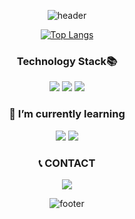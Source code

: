 <div align = center>

![header](https://capsule-render.vercel.app/api?type=waving&color=gradient&height=300&section=header&text=June3011&fontSize=80&animation=twinkling&descAlignY=30)


[![Top Langs](https://github-readme-stats.vercel.app/api/top-langs/?username=june3011&theme=vue&layout=compact&hide_border=true)](https://github.com/anuraghazra/github-readme-stats)<br>
### Technology Stack📚
<span><img src="https://img.shields.io/badge/HTML5-E34F26?style=flat-square&logo=HTML5&logoColor=white"/><span>
<span><img src="https://img.shields.io/badge/CSS3-1572B6?style=flat-square&logo=CSS3&logoColor=white"/><span>
<span><img src="https://img.shields.io/badge/C-A8B9CC?style=flat-square&logo=C&logoColor=white"/><span>


### 🌱 I’m currently learning 
<span><img src="https://img.shields.io/badge/JavaScript-F7DF1E?style=flat-square&logo=JavaScript&logoColor=white"/></span>
<img src="https://img.shields.io/badge/React-61DAFB?style=flat-square&logo=React&logoColor=white"/></a>
### 📞 CONTACT
<a href="mailto:junnykee@naver.com"><img src="https://img.shields.io/badge/Gmail-d14836?style=flat-square&logo=Gmail&logoColor=white&link=bae20051018@gmail.com"/></a>

      
![footer](https://capsule-render.vercel.app/api?type=waving&color=gradient&reversal=false&section=footer)
</div>
